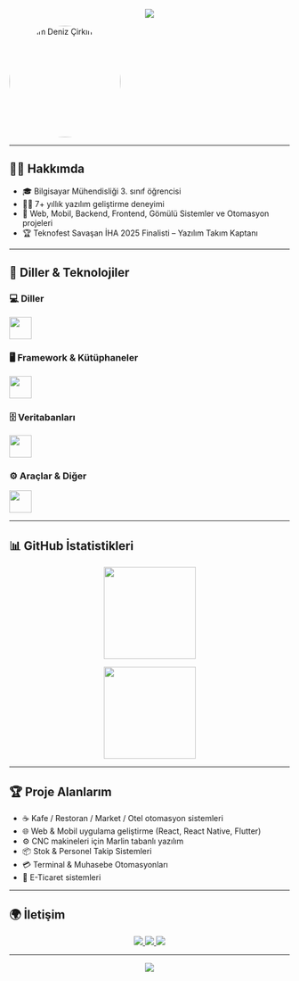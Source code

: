 <!-- Profil Banner -->
<p align="center">
  <img src="https://capsule-render.vercel.app/api?type=waving&color=0:ff4b2b,100:ff416c&height=250&section=header&text=Devrim%20Deniz%20Çirkin&fontSize=50&fontColor=ffffff&animation=fadeIn&desc=Software%20Engineer%20|%20Developer&descAlignY=65" />
</p>

<!-- Profil Fotoğrafı -->

<p align="center">

<img src="https://i.hizliresim.com/3s4jxjm.jpg"
alt="Devrim Deniz Çirkin" width="200"
style="border-radius:50%; box-shadow:0 O
15px rgba(0,0,0,0.4);" />
</p>

---

## 👨‍💻 Hakkımda
- 🎓 Bilgisayar Mühendisliği 3. sınıf öğrencisi  
- 🧑‍💻 7+ yıllık yazılım geliştirme deneyimi  
- 🚀 Web, Mobil, Backend, Frontend, Gömülü Sistemler ve Otomasyon projeleri  
- 🏆 Teknofest Savaşan İHA 2025 Finalisti – Yazılım Takım Kaptanı  

---

## 🚀 Diller & Teknolojiler

### 💻 Diller
<p align="left">
  <img src="https://skillicons.dev/icons?i=cs,cpp,python,java,go,ts,js" height="40"/>
</p>

### 🖥 Framework & Kütüphaneler
<p align="left">
  <img src="https://skillicons.dev/icons?i=dotnet,react,flutter,nodejs,express" height="40"/>
</p>

### 🗄 Veritabanları
<p align="left">
  <img src="https://skillicons.dev/icons?i=mysql,postgresql,mongodb,sqlite" height="40"/>
</p>

### ⚙ Araçlar & Diğer
<p align="left">
  <img src="https://skillicons.dev/icons?i=git,github,linux,docker,postman,vscode,idea,arduino" height="40"/>
</p>

---

## 📊 GitHub İstatistikleri
<p align="center">
  <img src="https://github-readme-stats.vercel.app/api?username=devrimdenizcirkin&show_icons=true&theme=radical" height="165"/>
</p>
<p align="center">
  <img src="https://github-readme-stats.vercel.app/api/top-langs/?username=devrimdenizcirkin&layout=compact&theme=radical" height="165"/>
</p>

---

## 🏆 Proje Alanlarım
- ☕ Kafe / Restoran / Market / Otel otomasyon sistemleri  
- 🌐 Web & Mobil uygulama geliştirme (React, React Native, Flutter)  
- ⚙ CNC makineleri için Marlin tabanlı yazılım  
- 📦 Stok & Personel Takip Sistemleri  
- 💳 Terminal & Muhasebe Otomasyonları  
- 🛒 E-Ticaret sistemleri  

---

## 🌍 İletişim
<p align="center">
  <a href="https://www.instagram.com/_.nara7" target="_blank">
    <img src="https://img.shields.io/badge/Instagram-%23E4405F.svg?&style=for-the-badge&logo=instagram&logoColor=white" />
  </a>
  <a href="https://www.linkedin.com/in/devrim-deniz-%C3%A7irkin-393147321" target="_blank">
    <img src="https://img.shields.io/badge/LinkedIn-%230077B5.svg?&style=for-the-badge&logo=linkedin&logoColor=white" />
  </a>
  <a href="https://wa.me/905409023379" target="_blank">
    <img src="https://img.shields.io/badge/WhatsApp-25D366?style=for-the-badge&logo=whatsapp&logoColor=white" />
  </a>
</p>

---

<!-- Footer -->
<p align="center">
  <img src="https://capsule-render.vercel.app/api?type=waving&color=0:ff416c,100:ff4b2b&height=120&section=footer" />
</p>
